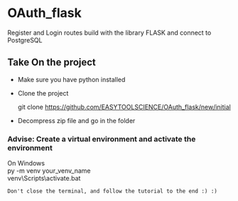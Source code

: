 # OAuth_flask
Register and Login routes build with the library FLASK and connect to PostgreSQL

## Take On the project
  - Make sure you have python installed  
  - Clone the project  
  
    git clone https://github.com/EASYTOOLSCIENCE/OAuth_flask/new/initial  
    
  - Decompress zip file and go in the folder  

### Advise: Create a virtual environment and activate the environment  
  On Windows  
    py -m venv your_venv_name  
    venv\Scripts\activate.bat  

    Don't close the terminal, and follow the tutorial to the end :) :)  

    
